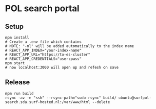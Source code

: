 # POL search portal

## Setup

    npm install
    # Create a .env file which contains
    # NOTE: "-nl" will be added automatically to the index name
    # REACT_APP_INDEX="your-index-name"
    # REACT_APP_URL="https://to-es-cluster"
    # REACT_APP_CREDENTIALS="user:pass"
    npm start
    # now localhost:3000 will open up and refesh on save

## Release

    npm run build
    rsync -av -e "ssh" --rsync-path="sudo rsync" build/ ubuntu@surfpol-search.sda.surf-hosted.nl:/var/www/html --delete

